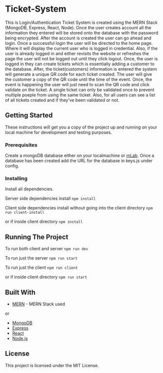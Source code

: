 # Ticket-System

This is Login/Authentication Ticket System is created using the MERN Stack (MongoDB, Express, React, Node). Once the user creates account all the information they entered will be stored onto the database with the password being encrypted. After the account is created the user can go ahead and login. Once a successful login the user will be directed to the home page. Where it will display the current user who is logged in credential. Also, if the user is already logged in and either revisits the website or refreshes the page the user will not be logged out until they click logout. Once, the user is logged in they can create tickets which is essentially adding a customer to the database. After, the ticket(customers) information is entered the system will generate a unique QR code for each ticket created. The user will give the customer a copy of the QR code until the time of the event. Once, the event is happening the user will just need to scan the QR code and click validate on the ticket. A single ticket can only be validated once to prevent multiple poeple from using the same ticket. Also, for all users can see a list of all tickets created and if they've been validated or not.

## Getting Started

These instructions will get you a copy of the project up and running on your local machine for development and testing purposes.

### Prerequisites

Create a mongoDB database either on your localmachine or [mLab](https://mlab.com). Once a database has been created add the URL for the database in keys.js under config. 

### Installing

Install all dependencies.

Server side dependencies install
```npm install```

Client side dependencies install without going into the client directory
```npm run client-install```

or if inside client directory
```npm install```

## Running The Project

To run both client and server
```npm run dev```

To run just the server
```npm run start```

To run just the client 
```npm run client```

or if inside client directory 
```npm run start```

## Built With

* [MERN](http://mern.io) - MERN Stack used

or

* [MongoDB](https://www.mongodb.com/?_ga=2.85394073.1604506877.1533626154-2112836541.1533626154)
* [Express](https://expressjs.com)
* [React](https://reactjs.org)
* [Node.js](https://nodejs.org/en/)

## License

This project is licensed under the MIT License.
